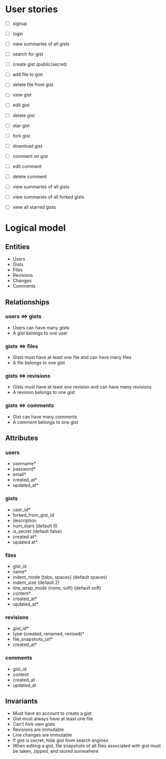 # User stories
- [ ] signup
- [ ] login
- [ ] view summaries of all gists
- [ ] search for gist
- [ ] create gist (public/secret)
- [ ] add file to gist
- [ ] delete file from gist
- [ ] view gist
- [ ] edit gist
- [ ] delete gist
- [ ] star gist
- [ ] fork gist
- [ ] download gist
- [ ] comment on gist
- [ ] edit comment
- [ ] delete comment
- [ ] view summaries of all gists
- [ ] view summaries of all forked gists
- [ ] view all starred gists


# Logical model
## Entities
* Users
* Gists
* Files
* Revisions
* Changes
* Comments

## Relationships
### users <=> gists
* Users can have many gists
* A gist belongs to one user

### gists <=> files
* Gists must have at least one file and can have many files
* A file belongs to one gist

### gists <=> revisions
* Gists must have at least one revision and can have many revisions
* A revision belongs to one gist

### gists <=> comments
* Gist can have many comments
* A comment belongs to one gist


## Attributes
### users
* username*
* password* 
* email*
* created_at*
* updated_at*

### gists
* user_id*
* forked_from_gist_id 
* description
* num_stars (default 0)
* is_secret (default false)
* created at*
* updated at*

### files
* gist_id
* name*
* indent_mode {tabs, spaces} (default spaces)
* indent_size (default 2)
* line_wrap_mode {none, soft} (default soft)
* content*
* created_at*
* updated_at*

### revisions
* gist_id*
* type {created, renamed, revised}*
* file_snapshots_url*
* created_at*

### comments
* gist_id
* content
* created_at
* updated_at


## Invariants
* Must have an account to create a gist
* Gist must always have at least one file
* Can't fork own gists
* Revisions are immutable
* Line changes are immutable
* If gist is secret, hide gist from search engines
* When editing a gist, file snapshots of all files associated with gist must be taken, zipped, and stored somewhere

